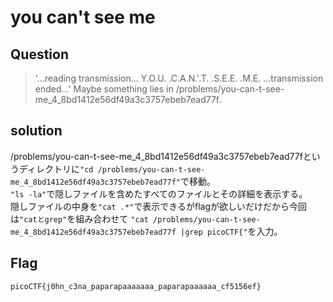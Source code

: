 # you can't see me

## Question

> '...reading transmission... Y.O.U. .C.A.N.'.T. .S.E.E. .M.E. ...transmission ended...' Maybe something lies in                    /problems/you-can-t-see-me_4_8bd1412e56df49a3c3757ebeb7ead77f. 

## solution

/problems/you-can-t-see-me_4_8bd1412e56df49a3c3757ebeb7ead77fというディレクトリに`"cd /problems/you-can-t-see-me_4_8bd1412e56df49a3c3757ebeb7ead77f"`で移動。  
`"ls -la"`で隠しファイルを含めたすべてのファイルとその詳細を表示する。  
隠しファイルの中身を`"cat .*"`で表示できるがflagが欲しいだけだから今回は`"catとgrep"`を組み合わせて
`"cat /problems/you-can-t-see-me_4_8bd1412e56df49a3c3757ebeb7ead77f |grep picoCTF{"`を入力。  

## Flag

`picoCTF{j0hn_c3na_paparapaaaaaaa_paparapaaaaaa_cf5156ef}`


